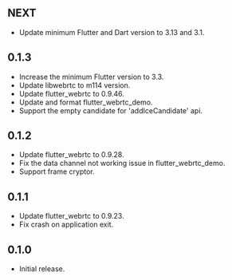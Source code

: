 ## NEXT

* Update minimum Flutter and Dart version to 3.13 and 3.1.

## 0.1.3

* Increase the minimum Flutter version to 3.3.
* Update libwebrtc to m114 version.
* Update flutter_webrtc to 0.9.46.
* Update and format flutter_webrtc_demo.
* Support the empty candidate for 'addIceCandidate' api.

## 0.1.2

* Update flutter_webrtc to 0.9.28.
* Fix the data channel not working issue in flutter_webrtc_demo.
* Support frame cryptor.

## 0.1.1

* Update flutter_webrtc to 0.9.23.
* Fix crash on application exit.

## 0.1.0

* Initial release.
